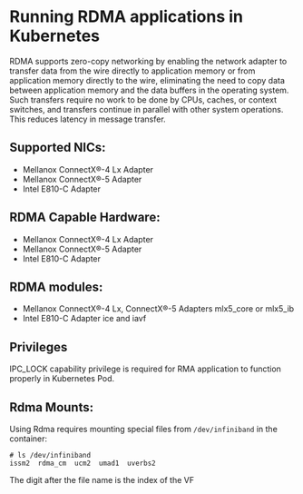# Running RDMA applications in Kubernetes

RDMA supports zero-copy networking by enabling the network adapter to transfer data from the wire directly to application memory or from application memory directly to the wire, eliminating the need to copy data between application memory and the data buffers in the operating system. Such transfers require no work to be done by CPUs, caches, or context switches, and transfers continue in parallel with other system operations. This reduces latency in message transfer.

## Supported NICs:
* Mellanox ConnectX®-4 Lx Adapter
* Mellanox ConnectX®-5 Adapter
* Intel E810-C Adapter

## RDMA Capable Hardware:
* Mellanox ConnectX®-4 Lx Adapter
* Mellanox ConnectX®-5 Adapter
* Intel E810-C Adapter

## RDMA modules:
* Mellanox ConnectX®-4 Lx, ConnectX®-5 Adapters mlx5_core or mlx5_ib
* Intel E810-C Adapter ice and iavf

## Privileges
IPC_LOCK capability privilege is required for RMA application to function properly in Kubernetes Pod.

## Rdma Mounts:
Using Rdma requires mounting special files from `/dev/infiniband` in the container:
```
# ls /dev/infiniband
issm2  rdma_cm  ucm2  umad1  uverbs2
```
The digit after the file name is the index of the VF